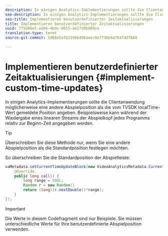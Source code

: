 ```yaml
---
description: In einigen Analytics-Implementierungen sollte die Clientanwendung möglicherweise eine andere Abspielposition als die vom TVSDK localTime-Wert gemeldete Position angeben. Beispielsweise kann während der Wiedergabe eines linearen Streams der Abspielkopf jedes Programms relativ zur Beginn-Zeit angegeben werden.
seo-description: In einigen Analytics-Implementierungen sollte die Clientanwendung möglicherweise eine andere Abspielposition als die vom TVSDK localTime-Wert gemeldete Position angeben. Beispielsweise kann bei einer linearen Stream-Wiedergabe der Abspielkopf jedes Programms relativ zur Beginn-Zeit angegeben werden.
seo-title: Implementieren benutzerdefinierter Zeitaktualisierungen
title: Implementieren benutzerdefinierter Zeitaktualisierungen
uuid: 7f5d46e5-eab6-4bdc-b015-ae27ddb609ce
translation-type: tm+mt
source-git-commit: 5908e5a3521966496aeec0ef730e4a704fddfb68

---
```



# Implementieren benutzerdefinierter Zeitaktualisierungen {#implement-custom-time-updates}

In einigen Analytics-Implementierungen sollte die Clientanwendung möglicherweise eine andere Abspielposition als die vom TVSDK localTime-Wert gemeldete Position angeben. Beispielsweise kann während der Wiedergabe eines linearen Streams der Abspielkopf jedes Programms relativ zur Beginn-Zeit angegeben werden.

>[!TIP]
>
>Überschreiben Sie diese Methode nur, wenn Sie eine andere Abspielposition als die Standardposition festlegen möchten.

So überschreiben Sie die Standardposition der Abspielleiste:

```java
vaMetadata.setCurrentTimeUpdateBlock(new VideoAnalyticsMetadata.CurrentTimeUpdateBlock() { 
    @Override 
    public long call() { 
        long range = 500L; 
        Random r = new Random() 
        return (long)(r.nextDouble()*range); 
    } 
});
```

>[!IMPORTANT]
>
>Die Werte in diesem Codefragment sind nur Beispiele. Sie müssen unterschiedliche Werte für Ihre benutzerdefinierte Abspielposition verwenden.